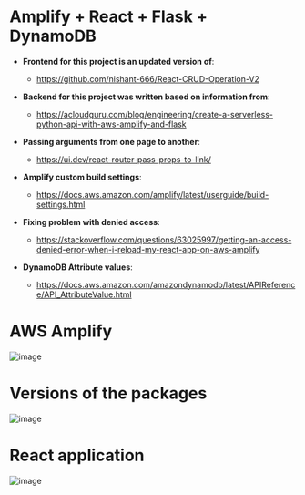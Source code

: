# Amplify + React + Flask + DynamoDB

* **Frontend for this project is an updated version of**: 
  * https://github.com/nishant-666/React-CRUD-Operation-V2

* **Backend for this project was written based on information from**: 
  * https://acloudguru.com/blog/engineering/create-a-serverless-python-api-with-aws-amplify-and-flask

* **Passing arguments from one page to another**: 
  * https://ui.dev/react-router-pass-props-to-link/

* **Amplify custom build settings**: 
  * https://docs.aws.amazon.com/amplify/latest/userguide/build-settings.html

* **Fixing problem with denied access**: 
  * https://stackoverflow.com/questions/63025997/getting-an-access-denied-error-when-i-reload-my-react-app-on-aws-amplify

* **DynamoDB Attribute values**: 
  * https://docs.aws.amazon.com/amazondynamodb/latest/APIReference/API_AttributeValue.html


# AWS Amplify

![image](https://user-images.githubusercontent.com/57871748/142876588-3e70e228-26a5-487c-ab73-30058f865540.png)

# Versions of the packages

![image](https://user-images.githubusercontent.com/57871748/143015608-6f79052d-4d62-4a10-ab82-a4eadd48eee1.png)


# React application

![image](https://user-images.githubusercontent.com/57871748/143036127-07c33d23-5906-4486-9b7f-3b9b4ae510b7.png)
